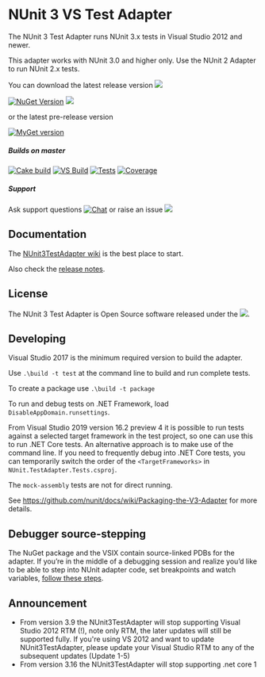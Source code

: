 # NUnit 3 VS Test Adapter #

The NUnit 3 Test Adapter runs NUnit 3.x tests in Visual Studio 2012 and newer.

This adapter works with NUnit 3.0 and higher only. Use the NUnit 2 Adapter to run NUnit 2.x tests.

You can download the latest release version ![](https://img.shields.io/github/release-date/nunit/nunit3-vs-adapter.svg?style=flat)

[![NuGet Version](https://img.shields.io/nuget/v/NUnit3TestAdapter.svg)](https://www.nuget.org/packages/NUnit3TestAdapter)  ![](https://img.shields.io/nuget/dt/NUnit3TestAdapter.svg?style=flat)

or the latest pre-release version

[![MyGet version](https://img.shields.io/myget/nunit/vpre/NUnit3TestAdapter.svg?label=Myget%3A%20Latest%20pre-release&style=flat)](https://www.myget.org/feed/nunit/package/nuget/NUnit3TestAdapter)



##### Builds on master
[![Cake build](https://img.shields.io/azure-devops/build/nunit/9d7ec8eb-1a1a-4fff-a88f-43bcdceb5f33/12.svg)](https://nunit.visualstudio.com/NUnit/_build?definitionId=12&_a=completed)
[![VS Build](https://img.shields.io/azure-devops/build/nunit/9d7ec8eb-1a1a-4fff-a88f-43bcdceb5f33/4.svg)](https://nunit.visualstudio.com/NUnit/_build?definitionId=4&_a=completed)
[![Tests](https://img.shields.io/azure-devops/tests/nunit/nunit/4)](https://nunit.visualstudio.com/NUnit/_build?definitionId=4&_a=completed)
[![Coverage](https://img.shields.io/azure-devops/coverage/nunit/nunit/4.svg)](https://nunit.visualstudio.com/NUnit/_build?definitionId=4&_a=completed)



##### Support

Ask support questions [![Chat](https://img.shields.io/gitter/room/nunit/nunit.svg?style=flat)](https://gitter.im/nunit/nunit)
or raise an issue [![](https://img.shields.io/github/issues/nunit/NUnit3-vs-Adapter.svg?style=flat)](https://github.com/nunit/nunit3-vs-adapter/issues)

## Documentation

The [NUnit3TestAdapter wiki](https://docs.nunit.org/articles/vs-test-adapter/Index.html) is the best place to start.

Also check the [release notes](https://docs.nunit.org/articles/vs-test-adapter/Adapter-Release-Notes.html).



## License ##


The NUnit 3 Test Adapter is Open Source software released under the [![](https://img.shields.io/github/license/nunit/nunit3-vs-adapter.svg?style=flat)](https://nunit.org/nuget/nunit3-license.txt).


## Developing

Visual Studio 2017 is the minimum required version to build the adapter.

Use `.\build -t test` at the command line to build and run complete tests.

To create a package use `.\build -t package`

To run and debug tests on .NET Framework, load `DisableAppDomain.runsettings`.

From Visual Studio 2019 version 16.2 preview 4 it is possible to run tests against a selected target framework in the test project, so one can use this to run .NET Core tests.
An alternative approach is to make use of the command line. If you need to frequently debug into .NET Core tests, you can temporarily switch the order of the `<TargetFrameworks>` in `NUnit.TestAdapter.Tests.csproj`.

The `mock-assembly` tests are not for direct running.

See https://github.com/nunit/docs/wiki/Packaging-the-V3-Adapter for more details.

## Debugger source-stepping

The NuGet package and the VSIX contain source-linked PDBs for the adapter.
If you’re in the middle of a debugging session and realize you’d like to be able to step into NUnit adapter code,
set breakpoints and watch variables, [follow these steps](https://github.com/nunit/docs/wiki/Adapter-Source-Stepping).

## Announcement
* From version 3.9 the NUnit3TestAdapter will stop supporting Visual Studio 2012 RTM (!), note only RTM, the later updates will still be supported fully. If you're using VS 2012 and want to update NUnit3TestAdapter, please update your Visual Studio RTM to any of the subsequent updates (Update 1-5)
* From version 3.16 the NUnit3TestAdapter will stop supporting .net core 1 
